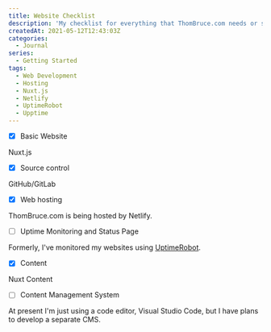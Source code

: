 ```yaml
---
title: Website Checklist
description: 'My checklist for everything that ThomBruce.com needs or should have.'
createdAt: 2021-05-12T12:43:03Z
categories:
  - Journal
series:
  - Getting Started
tags:
  - Web Development
  - Hosting
  - Nuxt.js
  - Netlify
  - UptimeRobot
  - Upptime
---
```


- [x] Basic Website

Nuxt.js

- [x] Source control

GitHub/GitLab

- [x] Web hosting

ThomBruce.com is being hosted by Netlify.

- [ ] Uptime Monitoring and Status Page

Formerly, I've monitored my websites using [UptimeRobot](https://uptimerobot.com/).

- [x] Content

Nuxt Content

- [ ] Content Management System

At present I'm just using a code editor, Visual Studio Code, but I have plans to develop a separate CMS.
